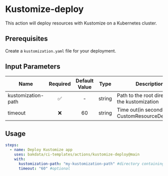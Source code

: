 # Kustomize-deploy

This action will deploy resources with Kustomize on a Kubernetes cluster.

## Prerequisites

Create a `kustomization.yaml` file for your deployment.

## Input Parameters

| Name               | Required | Default Value |  Type  | Description                                        |
| ------------------ | :------: | :-----------: | :----: | -------------------------------------------------- |
| kustomization-path |    ✅    |       -       | string | Path to the root directory of the kustomization    |
| timeout            |    ❌    |      60       | string | Time out(in seconds) for CustomResourceDefinitions |

## Usage

```yaml
steps:
  - name: Deploy Kustomize app
    uses: bakdata/ci-templates/actions/kustomize-deploy@main
    with:
      kustomization-path: "my-kustomization-path" #directory containing my kustomization file
      timeout: "60" #optional
```
